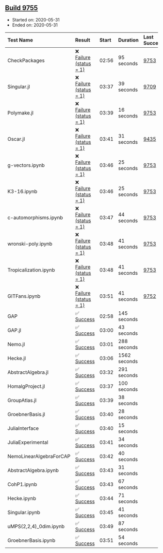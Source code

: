 ## [Build 9755](https://oscarci.mathematik.uni-kl.de/job/oscar/9755/)

* Started on: 2020-05-31
* Ended on: 2020-05-31

| Test Name    | Result | Start | Duration | Last Success | First Failure |
|:-------------|:-------|:------|:---------|:-------------|:--------------|
| CheckPackages | ❌ [Failure (status = 1)](https://oscarci.mathematik.uni-kl.de/job/oscar/9755/artifact/logs/build-9755/CheckPackages.log) | 02:56 | 95 seconds | [9753](https://oscarci.mathematik.uni-kl.de/job/oscar/9753/) | [9754](https://oscarci.mathematik.uni-kl.de/job/oscar/9754/) |
| Singular.jl | ❌ [Failure (status = 1)](https://oscarci.mathematik.uni-kl.de/job/oscar/9755/artifact/logs/build-9755/Singular.jl.log) | 03:37 | 39 seconds | [9709](https://oscarci.mathematik.uni-kl.de/job/oscar/9709/) | [9710](https://oscarci.mathematik.uni-kl.de/job/oscar/9710/) |
| Polymake.jl | ❌ [Failure (status = 1)](https://oscarci.mathematik.uni-kl.de/job/oscar/9755/artifact/logs/build-9755/Polymake.jl.log) | 03:39 | 16 seconds | [9753](https://oscarci.mathematik.uni-kl.de/job/oscar/9753/) | [9754](https://oscarci.mathematik.uni-kl.de/job/oscar/9754/) |
| Oscar.jl | ❌ [Failure (status = 1)](https://oscarci.mathematik.uni-kl.de/job/oscar/9755/artifact/logs/build-9755/Oscar.jl.log) | 03:41 | 31 seconds | [9435](https://oscarci.mathematik.uni-kl.de/job/oscar/9435/) | [9436](https://oscarci.mathematik.uni-kl.de/job/oscar/9436/) |
| g-vectors.ipynb | ❌ [Failure (status = 1)](https://oscarci.mathematik.uni-kl.de/job/oscar/9755/artifact/logs/build-9755/g-vectors.ipynb.log) | 03:46 | 25 seconds | [9753](https://oscarci.mathematik.uni-kl.de/job/oscar/9753/) | [9754](https://oscarci.mathematik.uni-kl.de/job/oscar/9754/) |
| K3-16.ipynb | ❌ [Failure (status = 1)](https://oscarci.mathematik.uni-kl.de/job/oscar/9755/artifact/logs/build-9755/K3-16.ipynb.log) | 03:46 | 25 seconds | [9753](https://oscarci.mathematik.uni-kl.de/job/oscar/9753/) | [9754](https://oscarci.mathematik.uni-kl.de/job/oscar/9754/) |
| c-automorphisms.ipynb | ❌ [Failure (status = 1)](https://oscarci.mathematik.uni-kl.de/job/oscar/9755/artifact/logs/build-9755/c-automorphisms.ipynb.log) | 03:47 | 44 seconds | [9753](https://oscarci.mathematik.uni-kl.de/job/oscar/9753/) | [9754](https://oscarci.mathematik.uni-kl.de/job/oscar/9754/) |
| wronski-poly.ipynb | ❌ [Failure (status = 1)](https://oscarci.mathematik.uni-kl.de/job/oscar/9755/artifact/logs/build-9755/wronski-poly.ipynb.log) | 03:48 | 41 seconds | [9753](https://oscarci.mathematik.uni-kl.de/job/oscar/9753/) | [9754](https://oscarci.mathematik.uni-kl.de/job/oscar/9754/) |
| Tropicalization.ipynb | ❌ [Failure (status = 1)](https://oscarci.mathematik.uni-kl.de/job/oscar/9755/artifact/logs/build-9755/Tropicalization.ipynb.log) | 03:48 | 41 seconds | [9753](https://oscarci.mathematik.uni-kl.de/job/oscar/9753/) | [9754](https://oscarci.mathematik.uni-kl.de/job/oscar/9754/) |
| GITFans.ipynb | ❌ [Failure (status = 1)](https://oscarci.mathematik.uni-kl.de/job/oscar/9755/artifact/logs/build-9755/GITFans.ipynb.log) | 03:51 | 41 seconds | [9752](https://oscarci.mathematik.uni-kl.de/job/oscar/9752/) | [9753](https://oscarci.mathematik.uni-kl.de/job/oscar/9753/) |
| GAP | ✅ [Success](https://oscarci.mathematik.uni-kl.de/job/oscar/9755/artifact/logs/build-9755/GAP.log) | 02:58 | 145 seconds |  |  |
| GAP.jl | ✅ [Success](https://oscarci.mathematik.uni-kl.de/job/oscar/9755/artifact/logs/build-9755/GAP.jl.log) | 03:00 | 43 seconds |  |  |
| Nemo.jl | ✅ [Success](https://oscarci.mathematik.uni-kl.de/job/oscar/9755/artifact/logs/build-9755/Nemo.jl.log) | 03:01 | 288 seconds |  |  |
| Hecke.jl | ✅ [Success](https://oscarci.mathematik.uni-kl.de/job/oscar/9755/artifact/logs/build-9755/Hecke.jl.log) | 03:06 | 1562 seconds |  |  |
| AbstractAlgebra.jl | ✅ [Success](https://oscarci.mathematik.uni-kl.de/job/oscar/9755/artifact/logs/build-9755/AbstractAlgebra.jl.log) | 03:32 | 291 seconds |  |  |
| HomalgProject.jl | ✅ [Success](https://oscarci.mathematik.uni-kl.de/job/oscar/9755/artifact/logs/build-9755/HomalgProject.jl.log) | 03:37 | 100 seconds |  |  |
| GroupAtlas.jl | ✅ [Success](https://oscarci.mathematik.uni-kl.de/job/oscar/9755/artifact/logs/build-9755/GroupAtlas.jl.log) | 03:39 | 38 seconds |  |  |
| GroebnerBasis.jl | ✅ [Success](https://oscarci.mathematik.uni-kl.de/job/oscar/9755/artifact/logs/build-9755/GroebnerBasis.jl.log) | 03:40 | 28 seconds |  |  |
| JuliaInterface | ✅ [Success](https://oscarci.mathematik.uni-kl.de/job/oscar/9755/artifact/logs/build-9755/JuliaInterface.log) | 03:40 | 15 seconds |  |  |
| JuliaExperimental | ✅ [Success](https://oscarci.mathematik.uni-kl.de/job/oscar/9755/artifact/logs/build-9755/JuliaExperimental.log) | 03:41 | 34 seconds |  |  |
| NemoLinearAlgebraForCAP | ✅ [Success](https://oscarci.mathematik.uni-kl.de/job/oscar/9755/artifact/logs/build-9755/NemoLinearAlgebraForCAP.log) | 03:42 | 40 seconds |  |  |
| AbstractAlgebra.ipynb | ✅ [Success](https://oscarci.mathematik.uni-kl.de/job/oscar/9755/artifact/logs/build-9755/AbstractAlgebra.ipynb.log) | 03:43 | 31 seconds |  |  |
| CohP1.ipynb | ✅ [Success](https://oscarci.mathematik.uni-kl.de/job/oscar/9755/artifact/logs/build-9755/CohP1.ipynb.log) | 03:43 | 67 seconds |  |  |
| Hecke.ipynb | ✅ [Success](https://oscarci.mathematik.uni-kl.de/job/oscar/9755/artifact/logs/build-9755/Hecke.ipynb.log) | 03:44 | 71 seconds |  |  |
| Singular.ipynb | ✅ [Success](https://oscarci.mathematik.uni-kl.de/job/oscar/9755/artifact/logs/build-9755/Singular.ipynb.log) | 03:45 | 41 seconds |  |  |
| uMPS(2,2,4)_0dim.ipynb | ✅ [Success](https://oscarci.mathematik.uni-kl.de/job/oscar/9755/artifact/logs/build-9755/uMPS-2-2-4-_0dim.ipynb.log) | 03:49 | 87 seconds |  |  |
| GroebnerBasis.ipynb | ✅ [Success](https://oscarci.mathematik.uni-kl.de/job/oscar/9755/artifact/logs/build-9755/GroebnerBasis.ipynb.log) | 03:51 | 54 seconds |  |  |
